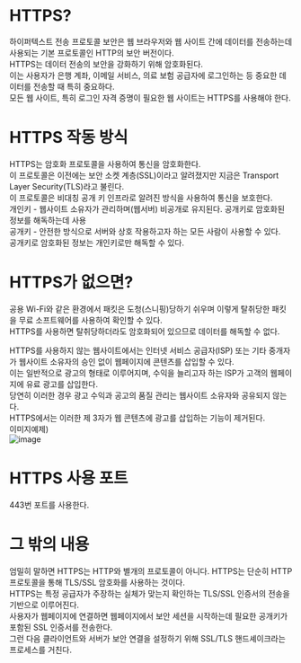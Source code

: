 # HTTPS?
하이퍼텍스트 전송 프로토콜 보안은 웹 브라우저와 웹 사이트 간에 데이터를 전송하는데 사용되는 기본 프로토콜인 HTTP의 보안 버전이다. <br/>
HTTPS는 데이터 전송의 보안을 강화하기 위해 암호화된다. <br/>
이는 사용자가 은행 계좌, 이메일 서비스, 의료 보험 공급자에 로그인하는 등 중요한 데이터를 전송할 때 특히 중요하다.<br/>
모든 웹 사이트, 특히 로그인 자격 증명이 필요한 웹 사이트는 HTTPS를 사용해야 한다.<br/>

# HTTPS 작동 방식
HTTPS는 암호화 프로토콜을 사용하여 통신을 암호화한다. <br/>
이 프로토콜은 이전에는 보안 소켓 계층(SSL)이라고 알려졌지만 지금은 Transport Layer Security(TLS)라고 불린다. <br/>
이 프로토콜은 비대칭 공개 키 인프라로 알려진 방식을 사용하여 통신을 보호한다. <br/>
개인키 - 웹사이트 소유자가 관리하며(웹서버) 비공개로 유지된다. 공개키로 암호화된 정보를 해독하는데 사용 <br/> 
공개키 - 안전한 방식으로 서버와 상호 작용하고자 하는 모든 사람이 사용할 수 있다.<br/>
공개키로 암호화된 정보는 개인키로만 해독할 수 있다. <br/>

# HTTPS가 없으면?
공용 Wi-Fi와 같은 환경에서 패킷은 도청(스니핑)당하기 쉬우며 이렇게 탈취당한 패킷을 무료 소프트웨어를 사용하여 확인할 수 있다.<br/>
HTTPS를 사용하면 탈취당하더라도 암호화되어 있으므로 데이터를 해독할 수 없다. <br/>

HTTPS를 사용하지 않는 웹사이트에서는 인터넷 서비스 공급자(ISP) 또는 기타 중개자가 웹사이트 소유자의 승인 없이 웹페이지에 콘텐츠를 삽입할 수 
있다. <br/>
이는 일반적으로 광고의 형태로 이루어지며, 수익을 늘리고자 하는 ISP가 고객의 웹페이지에 유료 광고를 삽입한다. <br/>
당연히 이러한 경우 광고 수익과 공고의 품질 관리는 웹사이트 소유자와 공유되지 않는다. <br/>
HTTPS에서는 이러한 제 3자가 웹 콘텐츠에 광고를 삽입하는 기능이 제거된다. <br/>
이미지예제) <br/>
![image](https://github.com/user-attachments/assets/ef885aab-70bc-40f0-922d-7c24d21a2904)

# HTTPS 사용 포트
443번 포트를 사용한다.

# 그 밖의 내용
엄밀히 말하면 HTTPS는 HTTP와 별개의 프로토콜이 아니다. HTTPS는 단순히 HTTP 프로토콜을 통해 TLS/SSL 암호화를 사용하는 것이다. <br/>
HTTPS는 특정 공급자가 주장하는 실체가 맞는지 확인하는 TLS/SSL 인증서의 전송을 기반으로 이루어진다. <br/>
사용자가 웹페이지에 연결하면 웹페이지에서 보안 세션을 시작하는데 필요한 공개키가 포함된 SSL 인증서를 전송한다. <br/>
그런 다음 클라이언트와 서버가 보안 연결을 설정하기 위해 SSL/TLS 핸드셰이크라는 프로세스를 거친다. <br/>
